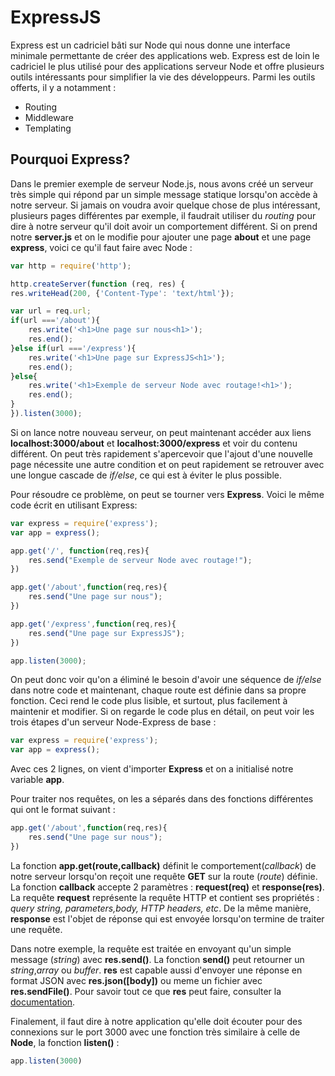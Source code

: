 # ExpressJS

Express est un cadriciel bâti sur Node qui nous donne une interface minimale permettante de créer des applications web. Express est de loin le cadriciel le plus utilisé pour des applications serveur Node et offre plusieurs outils intéressants pour simplifier la vie des développeurs. Parmi les outils offerts, il y a notamment :
- Routing
- Middleware 
- Templating

## Pourquoi Express?

Dans le premier exemple de serveur Node.js, nous avons créé un serveur très simple qui répond par un simple message statique lorsqu'on accède à notre serveur. Si jamais on voudra avoir quelque chose de plus intéressant, plusieurs pages différentes par exemple, il faudrait utiliser du _routing_ pour dire à notre serveur qu'il doit avoir un comportement différent. Si on prend notre **server.js** et on le modifie pour ajouter une page **about** et une page **express**, voici ce qu'il faut faire avec Node :

```js
var http = require('http');

http.createServer(function (req, res) {
res.writeHead(200, {'Content-Type': 'text/html'});

var url = req.url;
if(url ==='/about'){
    res.write('<h1>Une page sur nous<h1>'); 
    res.end(); 
}else if(url ==='/express'){
    res.write('<h1>Une page sur ExpressJS<h1>'); 
    res.end(); 
}else{
    res.write('<h1>Exemple de serveur Node avec routage!<h1>'); 
    res.end(); 
}
}).listen(3000);
```
Si on lance notre nouveau serveur, on peut maintenant accéder aux liens **localhost:3000/about** et **localhost:3000/express** et voir du contenu différent. On peut très rapidement s'apercevoir que l'ajout d'une nouvelle page nécessite une autre condition et on peut rapidement se retrouver avec une longue cascade de _if/else_, ce qui est à éviter le plus possible.

Pour résoudre ce problème, on peut se tourner vers **Express**. Voici le même code écrit en utilisant Express:

```js
var express = require('express');
var app = express();

app.get('/', function(req,res){
    res.send("Exemple de serveur Node avec routage!");
})

app.get('/about',function(req,res){
    res.send("Une page sur nous");
})

app.get('/express',function(req,res){
    res.send("Une page sur ExpressJS");
})

app.listen(3000);
```

On peut donc voir qu'on a éliminé le besoin d'avoir une séquence de _if/else_ dans notre code et maintenant, chaque route est définie dans sa propre fonction. Ceci rend le code plus lisible, et surtout, plus facilement à maintenir et modifier. 
Si on regarde le code plus en détail, on peut voir les trois étapes d'un serveur Node-Express de base :

```js
var express = require('express');
var app = express();
```

Avec ces 2 lignes, on vient d'importer **Express** et on a initialisé notre variable **app**.

Pour traiter nos requêtes, on les a séparés dans des fonctions différentes qui ont le format suivant :

```js
app.get('/about',function(req,res){
    res.send("Une page sur nous");
})
```

La fonction **app.get(route,callback)** définit le comportement(_callback_) de notre serveur lorsqu'on reçoit une requête **GET** sur la route (_route_) définie. La fonction **callback** accepte 2 paramètres : **request(req)** et **response(res)**. 
La requête **request** représente la requête HTTP et contient ses propriétés : _query string, parameters,body, HTTP headers, etc_. De la même manière, **response** est l'objet de réponse qui est envoyée lorsqu'on termine de traiter une requête.

Dans notre exemple, la requête est traitée en envoyant qu'un simple message (_string_) avec **res.send()**. La fonction **send()** peut retourner un _string_,_array_ ou _buffer_. **res** est capable aussi d'envoyer une réponse en format JSON avec **res.json([body])** ou meme un fichier avec **res.sendFile()**. Pour savoir tout ce que **res** peut faire, consulter la [documentation](https://expressjs.com/en/api.html#res).

Finalement, il faut dire à notre application qu'elle doit écouter pour des connexions sur le port 3000 avec une fonction très similaire à celle de **Node**, la fonction **listen()** :
```js
app.listen(3000)
```